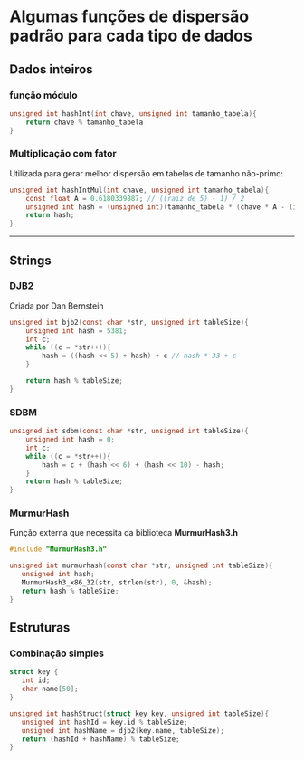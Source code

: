 # Algumas funções de dispersão padrão para cada tipo de dados

## Dados inteiros

### função módulo

```C
unsigned int hashInt(int chave, unsigned int tamanho_tabela){
    return chave % tamanho_tabela
}
```

### Multiplicação com fator

Utilizada para gerar melhor dispersão em tabelas de tamanho não-primo:

```C
unsigned int hashIntMul(int chave, unsigned int tamanho_tabela){
    const float A = 0.6180339887; // ((raiz de 5) - 1) / 2
    unsigned int hash = (unsigned int)(tamanho_tabela * (chave * A - (int)(chave * A)));
    return hash;
}
```

---
## Strings

### DJB2

Criada por Dan Bernstein

```C
unsigned int bjb2(const char *str, unsigned int tableSize){
    unsigned int hash = 5381;
    int c;
    while ((c = *str++)){
        hash = ((hash << 5) + hash) + c // hash * 33 + c
    }

    return hash % tableSize;
}
```

### SDBM

```C
unsigned int sdbm(const char *str, unsigned int tableSize){
    unsigned int hash = 0;
    int c;
    while ((c = *str++)){
        hash = c + (hash << 6) + (hash << 10) - hash;
    }
    return hash % tableSize;
}
```

### MurmurHash

 Função externa que necessita da biblioteca **MurmurHash3.h**

 ```C
 #include "MurmurHash3.h"

 unsigned int murmurhash(const char *str, unsigned int tableSize){
    unsigned int hash;
    MurmurHash3_x86_32(str, strlen(str), 0, &hash);
    return hash % tableSize;
 }
 ```

 ## Estruturas 

 ### Combinação simples

 ```C
 struct key {
    int id;
    char name[50];
 }

 unsigned int hashStruct(struct key key, unsigned int tableSize){
    unsigned int hashId = key.id % tableSize;
    unsigned int hashName = djb2(key.name, tableSize);
    return (hashId + hashName) % tableSize;
 }
 ```